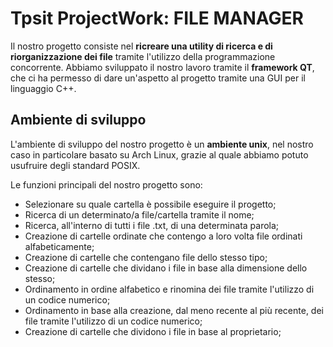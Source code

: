 <h1> Tpsit ProjectWork: FILE MANAGER</h1>
<p>Il nostro progetto consiste nel <b>ricreare una utility di ricerca e di riorganizzazione dei file</b> tramite l'utilizzo della programmazione concorrente.
  Abbiamo sviluppato il nostro lavoro tramite il <b>framework QT</b>, che ci ha permesso di dare un'aspetto al progetto tramite una GUI per il linguaggio C++.</p> 
<h2>Ambiente di sviluppo</h2>
<p>L'ambiente di sviluppo del nostro progetto è un <b>ambiente unix</b>, nel nostro caso in particolare basato su Arch Linux, grazie al quale abbiamo potuto usufruire degli standard POSIX.</p>
  
<p>Le funzioni principali del nostro progetto sono:</p>
  
 <ul>
   <li>Selezionare su quale cartella è possibile eseguire il progetto;</li> 
   <li>Ricerca di un determinato/a file/cartella tramite il nome;</li> 
   <li>Ricerca, all'interno di tutti i file .txt, di una determinata parola;</li> 
   <li>Creazione di cartelle ordinate che contengo a loro volta file ordinati alfabeticamente;</li> 
   <li>Creazione di cartelle che contengano file dello stesso tipo;</li> 
   <li>Creazione di cartelle che dividano i file in base alla dimensione dello stesso;</li> 
   <li>Ordinamento in ordine alfabetico e rinomina dei file tramite l'utilizzo di un codice numerico;</li> 
   <li>Ordinamento in base alla creazione, dal meno recente al più recente, dei file tramite l'utilizzo di un codice     numerico;</li> 
   <li>Creazione di cartelle che dividono i file in base al proprietario;</li> 
  </ul>


